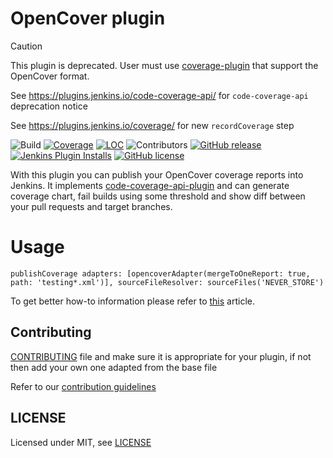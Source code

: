 # OpenCover plugin

> [!CAUTION]
> This plugin is deprecated. User must use [coverage-plugin](https://plugins.jenkins.io/coverage/) that support the OpenCover format.
>
> See https://plugins.jenkins.io/code-coverage-api/ for `code-coverage-api` deprecation notice
>
> See https://plugins.jenkins.io/coverage/ for new `recordCoverage` step 


![Build](https://ci.jenkins.io/job/Plugins/job/opencover-plugin/job/main/badge/icon)
[![Coverage](https://ci.jenkins.io/job/Plugins/job/opencover-plugin/job/main/badge/icon?status=${instructionCoverage}&subject=coverage&color=${colorInstructionCoverage})](https://ci.jenkins.io/job/Plugins/job/opencover-plugin/job/main)
[![LOC](https://ci.jenkins.io/job/Plugins/job/opencover-plugin/job/main/badge/icon?job=test&status=${lineOfCode}&subject=line%20of%20code&color=blue)](https://ci.jenkins.io/job/Plugins/job/opencover-plugin/job/main)
![Contributors](https://img.shields.io/github/contributors/jenkinsci/opencover-plugin.svg?color=blue)
[![GitHub release](https://img.shields.io/github/release/jenkinsci/opencover-plugin.svg?label=changelog)](https://github.com/jenkinsci/opencover-plugin/releases/latest)
[![Jenkins Plugin Installs](https://img.shields.io/jenkins/plugin/i/opencover.svg?color=blue)](https://plugins.jenkins.io/opencover)
[![GitHub license](https://img.shields.io/github/license/jenkinsci/opencover-plugin)](https://github.com/jenkinsci/opencover-plugin/blob/main/LICENSE.md)

With this plugin you can publish your OpenCover coverage reports into Jenkins. It implements [code-coverage-api-plugin](https://github.com/jenkinsci/code-coverage-api-plugin) and can generate coverage chart, fail builds using some threshold and show diff between your pull requests and target branches.

# Usage

```publishCoverage adapters: [opencoverAdapter(mergeToOneReport: true, path: 'testing*.xml')], sourceFileResolver: sourceFiles('NEVER_STORE')```

To get better how-to information please refer to [this](https://github.com/jenkinsci/code-coverage-api-plugin#how-to-use-it) article.

## Contributing

[CONTRIBUTING](https://github.com/jenkinsci/.github/blob/master/CONTRIBUTING.md) file and make sure it is appropriate for your plugin, if not then add your own one adapted from the base file

Refer to our [contribution guidelines](https://github.com/jenkinsci/.github/blob/master/CONTRIBUTING.md)

## LICENSE

Licensed under MIT, see [LICENSE](LICENSE.md)
